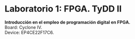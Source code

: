 # Laboratorio 1: FPGA. TyDD II

**Introducción en el empleo de programación digital en FPGA.**  
Board: Cyclone IV.  
Device: EP4CE22F17C6.
